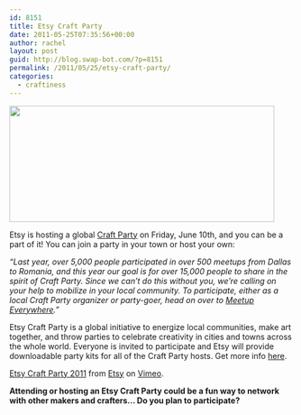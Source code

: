 ```yaml
---
id: 8151
title: Etsy Craft Party
date: 2011-05-25T07:35:56+00:00
author: rachel
layout: post
guid: http://blog.swap-bot.com/?p=8151
permalink: /2011/05/25/etsy-craft-party/
categories:
  - craftiness
---
```

[<img src="http://blog.swap-bot.com/wp-content/uploads/2011/05/etsycraftparty.jpg" alt="" title="etsycraftparty" width="470" height="206" class="alignnone size-full wp-image-8155" srcset="http://blog.swap-bot.com/wp-content/uploads/2011/05/etsycraftparty-300x131.jpg 300w, http://blog.swap-bot.com/wp-content/uploads/2011/05/etsycraftparty.jpg 470w" sizes="(max-width: 470px) 100vw, 470px" />](http://www.etsy.com/storque/events/throw-an-etsy-craft-party-in-your-town-12650/)

Etsy is hosting a global [Craft Party](http://www.etsy.com/storque/events/throw-an-etsy-craft-party-in-your-town-12650/) on Friday, June 10th, and you can be a part of it! You can join a party in your town or host your own:

_&#8220;Last year, over 5,000 people participated in over 500 meetups from Dallas to Romania, and this year our goal is for over 15,000 people to share in the spirit of Craft Party. Since we can&#8217;t do this without you, we&#8217;re calling on your help to mobilize in your local community. To participate, either as a local Craft Party organizer or party-goer, head on over to [Meetup Everywhere](http://www.meetup.com/etsy/).&#8221;_

Etsy Craft Party is a global initiative to energize local communities, make art together, and throw parties to celebrate creativity in cities and towns across the whole world. Everyone is invited to participate and Etsy will provide downloadable party kits for all of the Craft Party hosts. Get more info [here](http://www.etsy.com/storque/events/throw-an-etsy-craft-party-in-your-town-12650/).

[Etsy Craft Party 2011](http://vimeo.com/23817389) from [Etsy](http://vimeo.com/etsy) on [Vimeo](http://vimeo.com).

**Attending or hosting an Etsy Craft Party could be a fun way to network with other makers and crafters&#8230; Do you plan to participate?**
